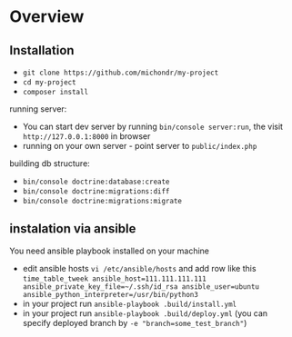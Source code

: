 # Overview

## Installation
* `git clone https://github.com/michondr/my-project`
* `cd my-project`
* `composer install`

running server: 
* You can start dev server by running `bin/console server:run`, the visit `http://127.0.0.1:8000` in browser
* running on your own server - point server to `public/index.php`

building db structure:
* `bin/console doctrine:database:create`
* `bin/console doctrine:migrations:diff`
* `bin/console doctrine:migrations:migrate`

## instalation via ansible
You need ansible playbook installed on your machine
* edit ansible hosts `vi /etc/ansible/hosts` and add row like this `time_table_tweek ansible_host=111.111.111.111 ansible_private_key_file=~/.ssh/id_rsa ansible_user=ubuntu ansible_python_interpreter=/usr/bin/python3`
* in your project run `ansible-playbook .build/install.yml`
* in your project run `ansible-playbook .build/deploy.yml` (you can specify deployed branch by `-e "branch=some_test_branch"`)